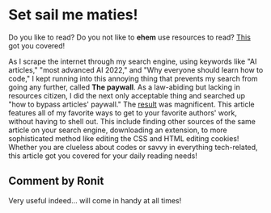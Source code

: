 # Set sail me maties!
Do you like to read? Do you not like to **ehem** use resources to read? [This](https://lifehacker.com/how-to-get-past-a-paywall-to-read-an-article-for-free-1847800292) got you covered! 

As I scrape the internet through my search engine, using keywords like "AI articles," "most advanced AI 2022," and "Why everyone should learn how to code," I kept running into this annoying thing that prevents my search from going any further, called **The paywall**. As a law-abiding but lacking in resources citizen, I did the next only acceptable thing and searched up "how to bypass articles' paywall." The [result](https://lifehacker.com/how-to-get-past-a-paywall-to-read-an-article-for-free-1847800292) was magnificent. This article features all of my favorite ways to get to your favorite authors' work, without having to shell out. This include finding other sources of the same article on your search engine, downloading an extension, to more sophisticated method like editing the CSS and HTML editing cookies! Whether you are clueless about codes or savvy in everything tech-related, this article got you covered for your daily reading needs!

## Comment by Ronit

Very useful indeed... will come in handy at all times!
